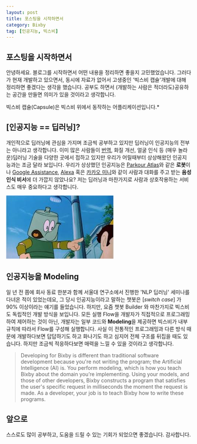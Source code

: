 ```yaml
---
layout: post
title: 포스팅을 시작하면서
category: Bixby
tag: [인공지능, 빅스비]
---
```


## 포스팅을 시작하면서

안녕하세요. 블로그를 시작하면서 어떤 내용을 정리하면 좋을지 고민했었습니다. 그러다가 현재 개발하고 있으면서, 동시에 자료가 없어서 고생중인 '빅스비 캡슐'개발에 대해 정리하면 좋겠다는 생각을 했습니다. 공부도 하면서 (개발하는 사람은 적더라도)공유하는 공간을 만들면 의미가 있을 것이라고 생각합니다.

<div class="message">
빅스비 캡슐(Capsule)은 빅스비 위에서 동작하는 어플리케이션입니다.*
</div>




## [인공지능 == 딥러닝]?

개인적으로 딥러닝에 관심을 가지며 조금씩 공부하고 있지만 딥러닝이 인공지능의 전부는 아니라고 생각합니다. 이미 많은 사람들이 
[번역](https://translate.google.co.kr/), 
화질 개선, 얼굴 인식 
등 (매우 놀라운)딥러닝 기술을 다양한 곳에서 접하고 있지만 우리가 어릴때부터 상상해왔던 인공지능과는 조금 달라 보입니다. 우리가 상상했던 인공지능은 [Parkour Atlas](https://www.youtube.com/watch?v=LikxFZZO2sk)와 같은 **로봇**이나 [Google Assistance](https://assistant.google.com/), [Alexa](https://developer.amazon.com/alexa) 혹은 [카카오 미니](https://kakao.ai/)와 같이 사람과 대화를 주고 받는 **음성 인식 비서**에 더 가깝지 않았나요? 저는 딥러닝과 마찬가지로 사람과 상호작용하는 서비스도 매우 중요하다고 생각합니다. 


![image](/assets/2018-12-13-intro/robot.jpeg)




## 인공지능을 Modeling

일 년 전 쯤에 회사 동료 한분과 함께 서울대 연구소에서 진행한 'NLP 딥러닝' 세미나를 다녀온 적이 있었는데요, 그 당시 인공지능이라고 말하는 챗봇은 [*switch case*] 가 90% 이상이라는 얘기를 들었습니다. 하지만, 요즘 챗봇 Builder 와 마찬가지로 빅스비도 독립적인 개발 방식을 보입니다. 모든 실행 Flow을 개발자가 직접적으로 프로그래밍하여 제어하는 것이 아닌, 개발자는 일부 코드와 **Modeling**을 제공하면 빅스비가 내부 규칙에 따라서 Flow를 구성해 실행합니다. 사실 이 전통적인 프로그래밍과 다른 방식 때문에 개발하다보면 답답하기도 하고 화나기도 하고 심지어 전체 구조를 뒤집을 때도 있습니다. 하지만 조금씩 적응하다보면 매력을 느낄 수 있을 것이라고 생각합니다. 

>Developing for Bixby is different than traditional software development because you're not writing the program; the Artificial Intelligence (AI) is. You perform modeling, which is how you teach Bixby about the domain you’re implementing. Using your models, and those of other developers, Bixby constructs a program that satisfies the user's specific request in milliseconds the moment the request is made. As a developer, your job is to teach Bixby how to write these programs.




## 앞으로
스스로도 많이 공부하고, 도움을 드릴 수 있는 기회가 되었으면 좋겠습니다. 감사합니다.